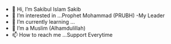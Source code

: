- 👋 Hi, I’m Sakibul Islam Sakib
- 👀 I’m interested in ...Prophet Mohammad (PRUBH) -My Leader
- 🌱 I’m currently learning ...
- 💞️ I’m a Muslim (Alhamdulillah)
- 📫 How to reach me ...Support Everytime

<!---
sfreezsakib/sfreezsakib is a ✨ special ✨ repository because its `README.md` (this file) appears on your GitHub profile.
You can click the Preview link to take a look at your changes.
--->
